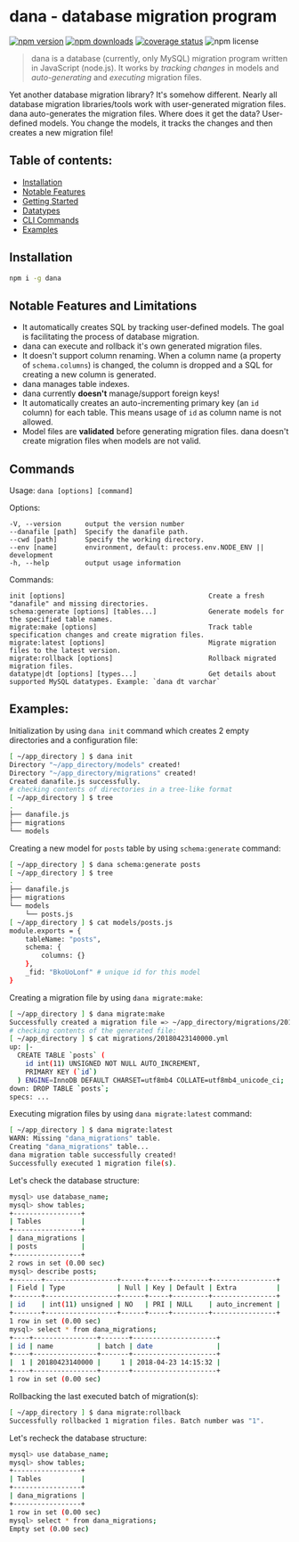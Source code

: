 dana - database migration program
=====
[![npm version](https://img.shields.io/npm/v/dana.svg?style=flat-square)](https://www.npmjs.com/package/dana)
[![npm downloads](https://img.shields.io/npm/dt/dana.svg?style=flat-square)](https://www.npmjs.com/package/dana)
[![coverage status](https://coveralls.io/repos/github/ramhejazi/dana/badge.svg?branch=master)](https://coveralls.io/github/ramhejazi/dana?branch=master)
![npm license](https://img.shields.io/npm/l/express.svg)


 > dana is a database (currently, only MySQL) migration program written in JavaScript (node.js). It works by _tracking changes_ in models and _auto-generating_ and _executing_ migration files.

Yet another database migration library? It's somehow different. Nearly all database migration libraries/tools work with user-generated migration files. dana auto-generates the migration files. Where does it get the data? User-defined models. You change the models, it tracks the changes and then creates a new migration file!

## Table of contents:
- [Installation](#installation)
- [Notable Features](#notable-features-and-limitations)
- [Getting Started](https://github.com/ramhejazi/dana/blob/master/docs/getting_started.md)
- [Datatypes](https://github.com/ramhejazi/dana/blob/master/docs/datatypes.md)
- [CLI Commands](#cli-commands)
- [Examples](#examples)

## Installation
```bash
npm i -g dana
```

## Notable Features and Limitations
- It automatically creates SQL by tracking user-defined models. The goal is facilitating the process of database migration.
- dana can execute and rollback it's own generated migration files.
- It doesn't support column renaming. When a column name (a property of `schema.columns`) is changed, the column is dropped and a SQL for creating a new column is generated.
- dana manages table indexes.
- dana currently **doesn't** manage/support foreign keys!
- It automatically creates an auto-incrementing primary key (an `id` column) for each table. This means usage of `id` as column name is not allowed.
- Model files are **validated** before generating migration files. dana doesn't create migration files when models are not valid.

## Commands
Usage: `dana [options] [command]`

Options:

    -V, --version      output the version number
    --danafile [path]  Specify the danafile path.
    --cwd [path]       Specify the working directory.
    --env [name]       environment, default: process.env.NODE_ENV || development
    -h, --help         output usage information


Commands:

    init [options]                                    Create a fresh "danafile" and missing directories.
    schema:generate [options] [tables...]             Generate models for the specified table names.
    migrate:make [options]                            Track table specification changes and create migration files.
    migrate:latest [options]                          Migrate migration files to the latest version.
    migrate:rollback [options]                        Rollback migrated migration files.
    datatype|dt [options] [types...]                  Get details about supported MySQL datatypes. Example: `dana dt varchar`

## Examples:

Initialization by using `dana init` command which creates 2 empty directories and a configuration file:

```bash
[ ~/app_directory ] $ dana init
Directory "~/app_directory/models" created!
Directory "~/app_directory/migrations" created!
Created danafile.js successfully.
# checking contents of directories in a tree-like format
[ ~/app_directory ] $ tree
.
├── danafile.js
├── migrations
└── models
```

Creating a new model for `posts` table by using `schema:generate` command:

```bash
[ ~/app_directory ] $ dana schema:generate posts
[ ~/app_directory ] $ tree
.
├── danafile.js
├── migrations
└── models
    └── posts.js
[ ~/app_directory ] $ cat models/posts.js
module.exports = {
    tableName: "posts",
    schema: {
        columns: {}
    },
    _fid: "BkoUoLonf" # unique id for this model
}
```

Creating a migration file by using `dana migrate:make`:
```bash
[ ~/app_directory ] $ dana migrate:make
Successfully created a migration file => ~/app_directory/migrations/20180423140000.yml
# checking contents of the generated file:
[ ~/app_directory ] $ cat migrations/20180423140000.yml
up: |-
  CREATE TABLE `posts` (
    id int(11) UNSIGNED NOT NULL AUTO_INCREMENT,
    PRIMARY KEY (`id`)
  ) ENGINE=InnoDB DEFAULT CHARSET=utf8mb4 COLLATE=utf8mb4_unicode_ci;
down: DROP TABLE `posts`;
specs: ...
```
Executing migration files by using `dana migrate:latest` command:

```bash
[ ~/app_directory ] $ dana migrate:latest
WARN: Missing "dana_migrations" table.
Creating "dana_migrations" table...
dana migration table successfully created!
Successfully executed 1 migration file(s).
```

Let's check the database structure:

```bash
mysql> use database_name;
mysql> show tables;
+-----------------+
| Tables          |
+-----------------+
| dana_migrations |
| posts           |
+-----------------+
2 rows in set (0.00 sec)
mysql> describe posts;
+-------+------------------+------+-----+---------+----------------+
| Field | Type             | Null | Key | Default | Extra          |
+-------+------------------+------+-----+---------+----------------+
| id    | int(11) unsigned | NO   | PRI | NULL    | auto_increment |
+-------+------------------+------+-----+---------+----------------+
1 row in set (0.00 sec)
mysql> select * from dana_migrations;
+----+----------------+-------+---------------------+
| id | name           | batch | date                |
+----+----------------+-------+---------------------+
|  1 | 20180423140000 |     1 | 2018-04-23 14:15:32 |
+----+----------------+-------+---------------------+
1 row in set (0.00 sec)
```

Rollbacking the last executed batch of migration(s):

```bash
[ ~/app_directory ] $ dana migrate:rollback
Successfully rollbacked 1 migration files. Batch number was "1".
```

Let's recheck the database structure:

```bash
mysql> use database_name;
mysql> show tables;
+-----------------+
| Tables          |
+-----------------+
| dana_migrations |
+-----------------+
1 row in set (0.00 sec)
mysql> select * from dana_migrations;
Empty set (0.00 sec)
```
